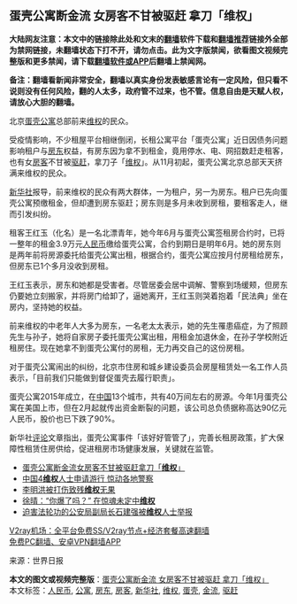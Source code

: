  <h2>蛋壳公寓断金流 女房客不甘被驱赶 拿刀「维权」</h2> <p class="notice"><b>大陆网友注意：本文中的链接除此处和文末的<a href="https://github.com/bannedbook/fanqiang" >翻墙</a>软件下载和<a href="https://github.com/killgcd/justmysocks/blob/master/README.md">翻墙推荐</a>链接外全部为禁网链接，未翻墙状态下打不开，请勿点击。此为文字版禁闻，欲看图文视频完整版和更多禁闻，请下载<a href="https://github.com/bannedbook/fanqiang">翻墙软件或APP</a>后翻墙上禁闻网。</p><p>备注：翻墙看新闻非常安全，翻墙以真实身份发表敏感言论有一定风险，但只看不说则没有任何风险，翻的人太多，政府管不过来，也不管。信息自由是天赋人权，请放心大胆的翻墙。</b></p>  <div class="entry"> <p id="conimg">北京<a href="https://www.bannedbook.org/bnews/tag/%E8%9B%8B%E5%A3%B3/" class="st_tag internal_tag" rel="tag" title="标签 蛋壳 下的日志">蛋壳</a><a href="https://www.bannedbook.org/bnews/tag/%E5%85%AC%E5%AF%93/" class="st_tag internal_tag" rel="tag" title="标签 公寓 下的日志">公寓</a>总部前来<a href="https://www.bannedbook.org/bnews/tag/%E7%BB%B4%E6%9D%83/" class="st_tag internal_tag" rel="tag" title="标签 维权 下的日志">维权</a>的民众。</p> <p>受疫情影响，不少租屋平台相继倒闭，长租公寓平台「蛋壳公寓」近日因债务问题影响租户与<a href="https://www.bannedbook.org/bnews/tag/%e6%88%bf%e4%b8%9c/" class="st_tag internal_tag" rel="tag" title="标签 房东 下的日志">房东</a>权益，有房东因为拿不到租金，竟用停水、电、网招数赶走租客，也有女<a href="https://www.bannedbook.org/bnews/tag/%E6%88%BF%E5%AE%A2/" class="st_tag internal_tag" rel="tag" title="标签 房客 下的日志">房客</a>不甘被<a href="https://www.bannedbook.org/bnews/tag/%E9%A9%B1%E8%B5%B6/" class="st_tag internal_tag" rel="tag" title="标签 驱赶 下的日志">驱赶</a>，拿刀子「<span class='wp_keywordlink_affiliate'><a href="https://www.bannedbook.org/bnews/weiquan/" title="维权" target="_blank">维权</a></span>」。从11月初起，蛋壳公寓北京总部天天挤满来维权的民众。</p> <p><a href="https://www.bannedbook.org/bnews/tag/%e6%96%b0%e5%8d%8e%e7%a4%be/" class="st_tag internal_tag" rel="tag" title="标签 新华社 下的日志">新华社</a>报导，前来维权的民众有两大群体，一为租户，另一为房东。租户已先向蛋壳公寓预缴租金，但却遭到房东驱赶；房东则是多月未收到房租，要租客走人，继而引发纠纷。</p>  <p>租客王红玉（化名）是一名北漂青年，她今年6月与蛋壳公寓签租房合约时，已将一整年的租金3.9万元<a href="https://www.bannedbook.org/bnews/tag/%e4%ba%ba%e6%b0%91%e5%b8%81/" class="st_tag internal_tag" rel="tag" title="标签 人民币 下的日志">人民币</a>缴给蛋壳公寓，合约到期日是明年6月。她的房东则是两年前将房源委托给蛋壳公寓出租，根据合约，蛋壳公寓应按月付房租给房东，但房东已1个多月没收到房租。</p> <p>王红玉表示，房东和她都是受害者。尽管居委会居中调解、警察到场缓颊，但房东仍要她立刻搬家，并将房门给卸了，逼她离开，王红玉则哭着抱着「民法典」坐在房内，坚持她的权益。</p> <p>前来维权的中老年人大多为房东，一名老太太表示，她的先生罹患癌症，为了照顾先生与孙子，她将自家房子委托蛋壳公寓出租，用租金加退休金，在孙子学校附近租房住。现在她拿不到蛋壳公寓付的房租，无力再交自己的这份房租。</p>  <p>对于蛋壳公寓闹出的纠纷，北京市住房和城乡建设委员会房屋租赁处一名工作人员表示，「目前我们只能做到督促蛋壳去履行职责」。</p> <p>蛋壳公寓2015年成立，在<span class='wp_keywordlink_affiliate'><a href="https://www.bannedbook.org/" title="中国" target="_blank">中国</a></span>13个城市，共有40万间左右的房源。今年1月蛋壳公寓在美国上市，但在2月起就传出资金断裂的问题，该公司总负债据称高达90亿元人民币，股价也已下跌了90%。</p> <p>新华社<span class='wp_keywordlink_affiliate'><a href="https://www.bannedbook.org/bnews/comments/" title="新闻评论" target="_blank">评论</a></span>文章指出，蛋壳公寓事件「该好好管管了」，完善长租房政策，扩大保障性租赁住房供给，促进租房市场健康发展，关键就在监管。</p>  <ul class='op-related-articles' title='相关阅读'> <li><a href='https://www.bannedbook.org/bnews/baitai/20201129/1439203.html' target='_blank'>蛋壳公寓断金流女房客不甘被驱赶拿刀「<b>维权</b>」</a></li> <li><a href='https://www.bannedbook.org/bnews/cnnews/20201129/1438971.html' target='_blank'>中国4<b>维权</b>人士申请游行 惊动各地警察</a></li> <li><a href='https://www.bannedbook.org/bnews/renquan/20201128/1438817.html' target='_blank'>李明洪被打伤致残<b>维权</b>无果</a></li> <li><a href='https://www.bannedbook.org/bnews/comments/20201127/1437927.html' target='_blank'>徐晴：“你爆了吗？” 在惊魂未定中<b>维权</b></a></li> <li><a href='https://www.bannedbook.org/bnews/cbnews/20201127/1437684.html' target='_blank'>迫害法轮功的公安局副局长石建强被<b>维权</b>人士举报</a></li> </ul> <p class="texttj"> <a href="https://www.bannedbook.org/forum23/topic22702.html" target="_blank">V2ray机场：全平台免费SS/V2ray节点+经济套餐高速翻墙</a><br/> <a href="https://github.com/bannedbook/fanqiang/wiki/%E7%A6%81%E9%97%BB%E7%BD%91%E5%AE%89%E5%8D%93%E7%BF%BB%E5%A2%99%E6%96%B0%E9%97%BBAPP" target="_blank">免费PC翻墙、安卓VPN翻墙APP</a></p><p> 来源：世界日报 </p><a name='sharetosocial'></a>       <div><b>本文的图文或视频完整版</b>：<a href='https://www.bannedbook.org/bnews/cbnews/20201130/1439363.html'>蛋壳公寓断金流 女房客不甘被驱赶 拿刀「维权」</a></div>  </div><!--END ENTRY--> <div class="postfooter"> <div>本文标签：<a href="https://www.bannedbook.org/bnews/tag/%e4%ba%ba%e6%b0%91%e5%b8%81/" rel="tag">人民币</a>, <a href="https://www.bannedbook.org/bnews/tag/%E5%85%AC%E5%AF%93/" rel="tag">公寓</a>, <a href="https://www.bannedbook.org/bnews/tag/%e6%88%bf%e4%b8%9c/" rel="tag">房东</a>, <a href="https://www.bannedbook.org/bnews/tag/%E6%88%BF%E5%AE%A2/" rel="tag">房客</a>, <a href="https://www.bannedbook.org/bnews/tag/%e6%96%b0%e5%8d%8e%e7%a4%be/" rel="tag">新华社</a>, <a href="https://www.bannedbook.org/bnews/tag/%E7%BB%B4%E6%9D%83/" rel="tag">维权</a>, <a href="https://www.bannedbook.org/bnews/tag/%E8%9B%8B%E5%A3%B3/" rel="tag">蛋壳</a>, <a href="https://www.bannedbook.org/bnews/tag/%E9%87%91%E6%B5%81/" rel="tag">金流</a>, <a href="https://www.bannedbook.org/bnews/tag/%E9%A9%B1%E8%B5%B6/" rel="tag">驱赶</a></div>  </div><!--END POSTFOOTER--> 